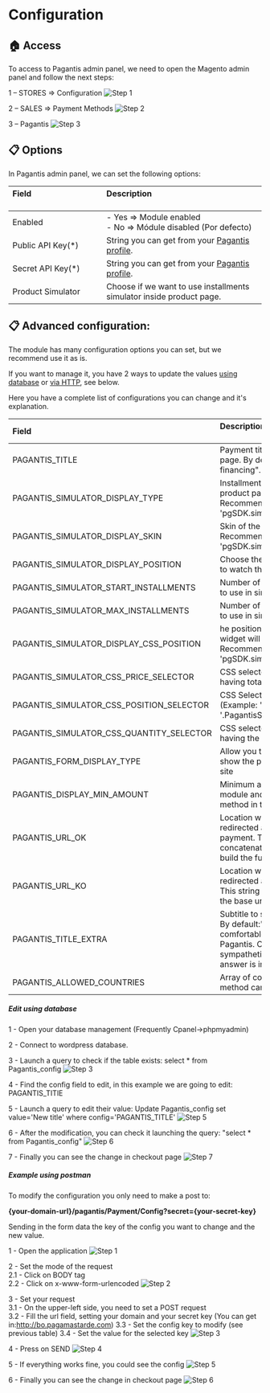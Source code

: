 # Configuration

## :house: Access

To access to Pagantis admin panel, we need to open the Magento admin panel and follow the next steps:

1 – STORES => Configuration
![Step 1](./magento21_step1.png?raw=true "Step 1")

2 – SALES => Payment Methods
![Step 2](./magento21_step2.png?raw=true "Step 2")

3 – Pagantis
![Step 3](./magento21_step3.png?raw=true "Step 3")

## :clipboard: Options
In Pagantis admin panel, we can set the following options:

| Field &nbsp;&nbsp;&nbsp;&nbsp;&nbsp;&nbsp;&nbsp;&nbsp;&nbsp;&nbsp;&nbsp;&nbsp;&nbsp;&nbsp;&nbsp;&nbsp;&nbsp;&nbsp;&nbsp;&nbsp;&nbsp;&nbsp;&nbsp;&nbsp;&nbsp;&nbsp;&nbsp;&nbsp;&nbsp;&nbsp;&nbsp;&nbsp;&nbsp;&nbsp;&nbsp;| Description<br/><br/>
| :------------- |:-------------| 
| Enabled      | - Yes => Module enabled<br/> - No => Módule disabled (Por defecto)
| Public API Key(*) |  String you can get from your [Pagantis profile](https://bo.pagamastarde.com/shop).
| Secret API Key(*) |  String you can get from your [Pagantis profile](https://bo.pagamastarde.com/shop). 
| Product Simulator    |  Choose if we want to use installments simulator inside product page.

## :clipboard: Advanced configuration:
The module has many configuration options you can set, but we recommend use it as is.

If you want to manage it, you have 2 ways to update the values [using database](./configuration.md#edit-using-database) or [via HTTP](./configuration.md#edit-using-postman), see below.

Here you have a complete list of configurations you can change and it's explanation. 


| Field | Description<br/><br/>
| :------------- |:-------------| 
| PAGANTIS_TITLE                           | Payment title to show in checkout page. By default:"Instant financing".
| PAGANTIS_SIMULATOR_DISPLAY_TYPE          | Installments simulator skin inside product page, in positive case. Recommended value: 'pgSDK.simulator.types.SIMPLE'.
| PAGANTIS_SIMULATOR_DISPLAY_SKIN          | Skin of the product page simulator. Recommended value: 'pgSDK.simulator.skins.BLUE'.
| PAGANTIS_SIMULATOR_DISPLAY_POSITION      | Choose the place where you want to watch the simulator.
| PAGANTIS_SIMULATOR_START_INSTALLMENTS    | Number of installments by default to use in simulator.
| PAGANTIS_SIMULATOR_MAX_INSTALLMENTS      | Number of maximum installments to use in simulator.
| PAGANTIS_SIMULATOR_DISPLAY_CSS_POSITION  | he position where the simulator widget will be injected. Recommended value: 'pgSDK.simulator.positions.INNER'.
| PAGANTIS_SIMULATOR_CSS_PRICE_SELECTOR    | CSS selector with DOM element having totalAmount value.
| PAGANTIS_SIMULATOR_CSS_POSITION_SELECTOR | CSS Selector to inject the widget. (Example: '#simulator', '.PagantisSimulator')
| PAGANTIS_SIMULATOR_CSS_QUANTITY_SELECTOR | CSS selector with DOM element having the quantity selector value.
| PAGANTIS_FORM_DISPLAY_TYPE               | Allow you to select the way to show the payment form in your site
| PAGANTIS_DISPLAY_MIN_AMOUNT              | Minimum amount to use the module and show the payment method in the checkout page.
| PAGANTIS_URL_OK                          | Location where user will be redirected after a successful payment. This string will be concatenated to the base url to build the full url
| PAGANTIS_URL_KO                          | Location where user will be redirected after a wrong payment. This string will be concatenated to the base url to build the full url
| PAGANTIS_TITLE_EXTRA                     | Subtitle to show in checkout page. By default:"Pay up to 12 comfortable installments with Pagantis. Completely online and sympathetic request, and the answer is immediate!"
| PAGANTIS_ALLOWED_COUNTRIES               | Array of country codes where the method can be used
 
 ##### Edit using database
 1 - Open your database management (Frequently Cpanel->phpmyadmin) 
 
 2 - Connect to wordpress database.
 
 3 - Launch a query to check if the table exists: select * from Pagantis_config
 ![Step 3](./sql_step3.png?raw=true "Step 1")
 
 4 - Find the config field to edit, in this example we are going to edit: PAGANTIS_TITlE 
 
 5 - Launch a query to edit their value: Update Pagantis_config set value='New title' where config='PAGANTIS_TITLE'
 ![Step 5](./sql_step5.png?raw=true "Step 5")
 
 6 - After the modification, you can check it launching the query: "select * from Pagantis_config"
 ![Step 6](./sql_step6.png?raw=true "Step 6")
 
 7 - Finally you can see the change in checkout page
 ![Step 7](./sql_step7.png?raw=true "Step 7")

##### Example using postman

To modify the configuration you only need to make a post to:

<strong>{your-domain-url}/pagantis/Payment/Config?secret={your-secret-key}</strong>

Sending in the form data the key of the config you want to change and the new value.

1 - Open the application
![Step 1](./postman_step1.png?raw=true "Step 1")

2 - Set the mode of the request  
2.1 - Click on BODY tag  
2.2 - Click on x-www-form-urlencoded
![Step 2](./postman_step2.png?raw=true "Step 2")

3 - Set your request  
3.1 - On the upper-left side, you need to set a POST request   
3.2 - Fill the url field, setting your domain and your secret key (You can get in:http://bo.pagamastarde.com) 
3.3 - Set the config key to modify (see previous table) 
3.4 - Set the value for the selected key 
![Step 3](./postman_step3.png?raw=true "Step 3")

4 - Press on SEND
![Step 4](./postman_step4.png?raw=true "Step 4")

5 - If everything works fine, you could see the config 
![Step 5](./postman_step5.png?raw=true "Step 5")

6 - Finally you can see the change in checkout page
 ![Step 6](./sql_step7.png?raw=true "Step 6")